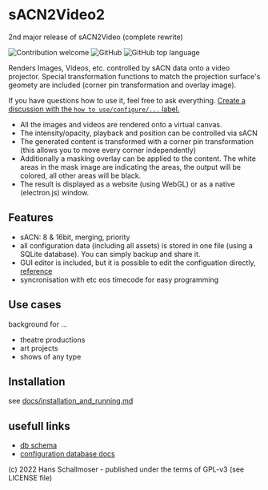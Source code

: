 # sACN2Video2
2nd major release of sACN2Video (complete rewrite)

![Contribution welcome](https://img.shields.io/badge/contribution-welcome-green?style=for-the-badge)
![GitHub](https://img.shields.io/github/license/hansschall/sacn2video2?style=for-the-badge)
![GitHub top language](https://img.shields.io/github/languages/top/hansSchall/sacn2video2?logo=typescript&style=for-the-badge)

Renders Images, Videos, etc. controlled by sACN data onto a video projector.
Special transformation functions to match the projection surface's geomety are included (corner pin transformation and overlay image).

If you have questions how to use it, feel free to ask everything. [Create a discussion with the `how to use/configure/...` label.](https://github.com/hansSchall/sACN2Video2/discussions/new?category=how-to-use-configure)

- All the images and videos are rendered onto a virtual canvas.
- The intensity/opacity, playback and position can be controlled via sACN
- The generated content is transformed with a corner pin transformation (this allows you to move every corner independently)
- Additionally a masking overlay can be applied to the content. The white areas in the mask image are indicating the areas, the output will be colored, all other areas will be black.
- The result is displayed as a website (using WebGL) or as a native (electron.js) window.

## Features

- sACN: 8 & 16bit, merging, priority
- all configuration data (including all assets) is stored in one file (using a SQLite database). You can simply backup and share it.
- GUI editor is included, but it is possible to edit the configuation directly, [reference](/docs/config.md)
- syncronisation with etc eos timecode for easy programming

## Use cases

background for ...
- theatre productions
- art projects
- shows of any type

## Installation

see [docs/installation_and_running.md](docs/installation_and_running.md)

## usefull links

- [db schema](/server/dbSchema.sql)
- [configuration database docs](/docs/config.md)


(c) 2022 Hans Schallmoser - published under the terms of GPL-v3 (see LICENSE file)
